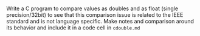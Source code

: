 ```{index} cdouble.md
```
Write a C program to compare values as doubles and as float (single precision/32bit) to see that this comparison issue is related to the IEEE standard and is not language specific.  Make notes and comparison around its behavior and include it in a code cell in  `cdouble.md`

